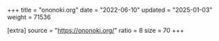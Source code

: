 +++
title = "ononoki.org"
date = "2022-06-10"
updated = "2025-01-03"
weight = 71536

[extra]
source = "https://ononoki.org/"
ratio = 8
size = 70
+++
